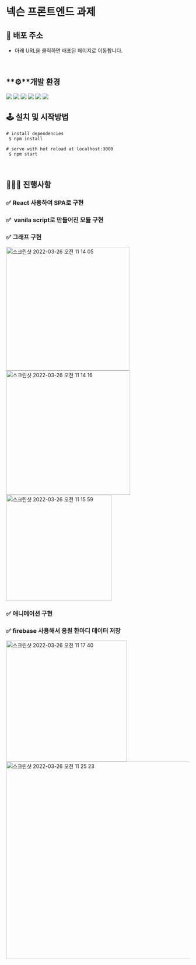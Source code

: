 # 넥슨 프론트엔드 과제

## 🔗 배포 주소

- 아래 URL을 클릭하면 배포된 페이지로 이동합니다.
    

    

<br>

## **⚙**개발 환경
 <img src="https://img.shields.io/badge/JavaScript-323330?style=for-the-badge&logo=javascript&logoColor=F7DF1E"> <img src="https://img.shields.io/badge/React-20232A?style=for-the-badge&logo=react&logoColor=61DAFB"> <img src="https://img.shields.io/badge/Redux-593D88?style=for-the-badge&logo=redux&logoColor=white"> <img src="https://img.shields.io/badge/emotion/styled-C071BE.svg?&style=for-the-badge&logo=emotion&logoColor=white"> <img src="https://img.shields.io/badge/Heroku-430098?style=for-the-badge&logo=heroku&logoColor=white"> <img src="https://img.shields.io/badge/Netlify-00C7B7?style=for-the-badge&logo=netlify&logoColor=white"> 

## 

## 🕹 설치 및 시작방법

```
# install dependencies
 $ npm install

# serve with hot reload at localhost:3000
 $ npm start
```

<br>

## 👩🏻‍💻 진행사항

### ✅ React 사용하여 SPA로 구현
### ✅  vanila script로 만들어진 모듈 구현

### ✅ 그래프 구현
<img width="338" alt="스크린샷 2022-03-26 오전 11 14 05" src="https://user-images.githubusercontent.com/81206124/160227839-0ff01a3e-a0aa-4b3f-ba6c-fc17b620c679.png"><img width="340" alt="스크린샷 2022-03-26 오전 11 14 16" src="https://user-images.githubusercontent.com/81206124/160227842-6f673a81-e4cc-4355-b518-d44d90638507.png"><img width="289" alt="스크린샷 2022-03-26 오전 11 15 59" src="https://user-images.githubusercontent.com/81206124/160227843-6afcab43-b575-40a8-adf3-20aeacaa910f.png">


### ✅ 애니메이션 구현



### ✅ firebase 사용해서 응원 한마디 데이터 저장
<img width="331" alt="스크린샷 2022-03-26 오전 11 17 40" src="https://user-images.githubusercontent.com/81206124/160227848-3ec4668c-75d3-4efc-911b-7c045fd5f664.png"> <img width="540" alt="스크린샷 2022-03-26 오전 11 25 23" src="https://user-images.githubusercontent.com/81206124/160227851-a28669d9-42d8-4859-9c07-70d0c63d1e79.png">



<br>
